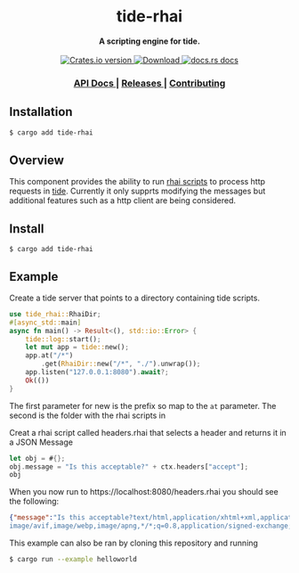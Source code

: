 <h1 align="center">tide-rhai</h1>
<div align="center">
  <strong>
    A scripting engine for tide.
  </strong>
</div>

<br />

<div align="center">
  <!-- Crates version -->
  <a href="https://crates.io/crates/tide-rhai">
    <img src="https://img.shields.io/crates/v/tide-rhai.svg?style=flat-square"
    alt="Crates.io version" />
  </a>
  <!-- Downloads -->
  <a href="https://crates.io/crates/tide-rhai">
    <img src="https://img.shields.io/crates/d/tide-rhai.svg?style=flat-square"
      alt="Download" />
  </a>
  <!-- docs.rs docs -->
  <a href="https://docs.rs/tide-rhai">
    <img src="https://img.shields.io/badge/docs-latest-blue.svg?style=flat-square"
      alt="docs.rs docs" />
  </a>
</div>

<div align="center">
  <h3>
    <a href="https://docs.rs/tide-rhai">
      API Docs
    </a>
    <span> | </span>
    <a href="https://github.com/no9/tide-rhai/releases">
      Releases
    </a>
    <span> | </span>
    <a href="https://github.com/no9/tide-rhai/blob/master.github/CONTRIBUTING.md">
      Contributing
    </a>
  </h3>
</div>

## Installation
```sh
$ cargo add tide-rhai
```

## Overview

This component provides the ability to run [rhai scripts](https://github.com/rhaiscript/rhai) to process http requests in [tide](https://github.com/http-rs/tide).
Currently it only supprts modifying the messages but additional features such as a http client are being considered.

## Install 
```
$ cargo add tide-rhai
```

## Example

Create a tide server that points to a directory containing tide scripts.

```rust
use tide_rhai::RhaiDir;
#[async_std::main]
async fn main() -> Result<(), std::io::Error> {
    tide::log::start();
    let mut app = tide::new();
    app.at("/*")
        .get(RhaiDir::new("/*", "./").unwrap());
    app.listen("127.0.0.1:8080").await?;
    Ok(())
}
```
The first parameter for new is the prefix so map to the `at` parameter. 
The second is the folder with the rhai scripts in 

Creat a rhai script called headers.rhai that selects a header and returns it in a JSON Message

```rust
let obj = #{};
obj.message = "Is this acceptable?" + ctx.headers["accept"];
obj
```

When you now run to https://localhost:8080/headers.rhai you should see the following:
```json
{"message":"Is this acceptable?text/html,application/xhtml+xml,application/xml;q=0.9,
image/avif,image/webp,image/apng,*/*;q=0.8,application/signed-exchange;v=b3;q=0.9"}
```
This example can also be ran by cloning this repository and running 

```bash
$ cargo run --example helloworld
```
